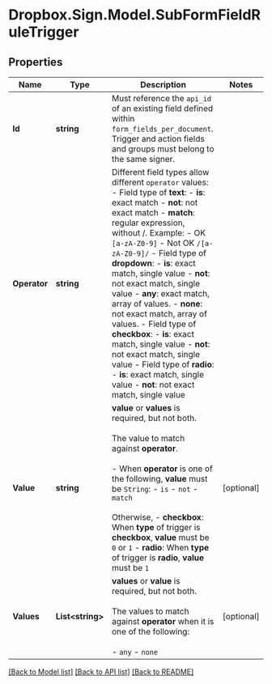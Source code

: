 # Dropbox.Sign.Model.SubFormFieldRuleTrigger

## Properties

Name | Type | Description | Notes
------------ | ------------- | ------------- | -------------
**Id** | **string** |  Must reference the `api_id` of an existing field defined within `form_fields_per_document`. Trigger and action fields and groups must belong to the same signer.  | 
**Operator** | **string** |  Different field types allow different `operator` values: - Field type of **text**:   - **is**: exact match   - **not**: not exact match   - **match**: regular expression, without /. Example:     - OK `[a-zA-Z0-9]`     - Not OK `/[a-zA-Z0-9]/` - Field type of **dropdown**:   - **is**: exact match, single value   - **not**: not exact match, single value   - **any**: exact match, array of values.   - **none**: not exact match, array of values. - Field type of **checkbox**:   - **is**: exact match, single value   - **not**: not exact match, single value - Field type of **radio**:   - **is**: exact match, single value   - **not**: not exact match, single value  | 
**Value** | **string** |  **value** or **values** is required, but not both.<br><br>The value to match against **operator**.<br><br>- When **operator** is one of the following, **value** must be `String`:   - `is`   - `not`   - `match`<br><br>Otherwise, - **checkbox**: When **type** of trigger is **checkbox**, **value** must be `0` or `1` - **radio**: When **type** of trigger is **radio**, **value** must be `1`  | [optional] 
**Values** | **List&lt;string&gt;** |  **values** or **value** is required, but not both.<br><br>The values to match against **operator** when it is one of the following:<br><br>- `any` - `none`  | [optional] 

[[Back to Model list]](../README.md#documentation-for-models) [[Back to API list]](../README.md#documentation-for-api-endpoints) [[Back to README]](../README.md)


